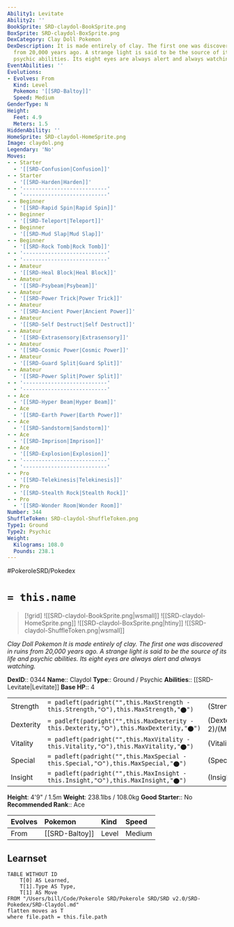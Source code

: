 ```yaml
---
Ability1: Levitate
Ability2: ''
BookSprite: SRD-claydol-BookSprite.png
BoxSprite: SRD-claydol-BoxSprite.png
DexCategory: Clay Doll Pokemon
DexDescription: It is made entirely of clay. The first one was discovered in ruins
  from 20,000 years ago. A strange light is said to be the source of its life and
  psychic abilities. Its eight eyes are always alert and always watching.
EventAbilities: ''
Evolutions:
- Evolves: From
  Kind: Level
  Pokemon: '[[SRD-Baltoy]]'
  Speed: Medium
GenderType: N
Height:
  Feet: 4.9
  Meters: 1.5
HiddenAbility: ''
HomeSprite: SRD-claydol-HomeSprite.png
Image: claydol.png
Legendary: 'No'
Moves:
- - Starter
  - '[[SRD-Confusion|Confusion]]'
- - Starter
  - '[[SRD-Harden|Harden]]'
- - '---------------------------'
  - '---------------------------'
- - Beginner
  - '[[SRD-Rapid Spin|Rapid Spin]]'
- - Beginner
  - '[[SRD-Teleport|Teleport]]'
- - Beginner
  - '[[SRD-Mud Slap|Mud Slap]]'
- - Beginner
  - '[[SRD-Rock Tomb|Rock Tomb]]'
- - '---------------------------'
  - '---------------------------'
- - Amateur
  - '[[SRD-Heal Block|Heal Block]]'
- - Amateur
  - '[[SRD-Psybeam|Psybeam]]'
- - Amateur
  - '[[SRD-Power Trick|Power Trick]]'
- - Amateur
  - '[[SRD-Ancient Power|Ancient Power]]'
- - Amateur
  - '[[SRD-Self Destruct|Self Destruct]]'
- - Amateur
  - '[[SRD-Extrasensory|Extrasensory]]'
- - Amateur
  - '[[SRD-Cosmic Power|Cosmic Power]]'
- - Amateur
  - '[[SRD-Guard Split|Guard Split]]'
- - Amateur
  - '[[SRD-Power Split|Power Split]]'
- - '---------------------------'
  - '---------------------------'
- - Ace
  - '[[SRD-Hyper Beam|Hyper Beam]]'
- - Ace
  - '[[SRD-Earth Power|Earth Power]]'
- - Ace
  - '[[SRD-Sandstorm|Sandstorm]]'
- - Ace
  - '[[SRD-Imprison|Imprison]]'
- - Ace
  - '[[SRD-Explosion|Explosion]]'
- - '---------------------------'
  - '---------------------------'
- - Pro
  - '[[SRD-Telekinesis|Telekinesis]]'
- - Pro
  - '[[SRD-Stealth Rock|Stealth Rock]]'
- - Pro
  - '[[SRD-Wonder Room|Wonder Room]]'
Number: 344
ShuffleToken: SRD-claydol-ShuffleToken.png
Type1: Ground
Type2: Psychic
Weight:
  Kilograms: 108.0
  Pounds: 238.1
---
```


#PokeroleSRD/Pokedex

# `= this.name`

> [!grid]
> ![[SRD-claydol-BookSprite.png|wsmall]]
> ![[SRD-claydol-HomeSprite.png]]
> ![[SRD-claydol-BoxSprite.png|htiny]]
> ![[SRD-claydol-ShuffleToken.png|wsmall]]


*Clay Doll Pokemon*
*It is made entirely of clay. The first one was discovered in ruins from 20,000 years ago. A strange light is said to be the source of its life and psychic abilities. Its eight eyes are always alert and always watching.*

**DexID**:: 0344
**Name**:: Claydol
**Type**:: Ground / Psychic
**Abilities**:: [[SRD-Levitate|Levitate]]
**Base HP**:: 4

|           |                                                                                        |                                          |
| --------- | -------------------------------------------------------------------------------------- | ---------------------------------------- |
| Strength  | `= padleft(padright("",this.MaxStrength - this.Strength,"⭘"),this.MaxStrength,"⬤")`    | (Strength::2)/(MaxStrength::5)   |
| Dexterity | `= padleft(padright("",this.MaxDexterity - this.Dexterity,"⭘"),this.MaxDexterity,"⬤")` | (Dexterity:: 2)/(MaxDexterity::5) |
| Vitality  | `= padleft(padright("",this.MaxVitality - this.Vitality,"⭘"),this.MaxVitality,"⬤")`    | (Vitality::3)/(MaxVitality::6)   |
| Special   | `= padleft(padright("",this.MaxSpecial - this.Special,"⭘"),this.MaxSpecial,"⬤")`       | (Special::2)/(MaxSpecial::5)     |
| Insight   | `= padleft(padright("",this.MaxInsight - this.Insight,"⭘"),this.MaxInsight,"⬤")`       | (Insight::3)/(MaxInsight::6)     |

**Height**: 4'9" / 1.5m
**Weight**: 238.1lbs / 108.0kg
**Good Starter**:: No
**Recommended Rank**:: Ace

| Evolves   | Pokemon        | Kind   | Speed   |
|:----------|:---------------|:-------|:--------|
| From      | [[SRD-Baltoy]] | Level  | Medium  |

## Learnset

```dataview
TABLE WITHOUT ID
    T[0] AS Learned,
    T[1].Type AS Type,
    T[1] AS Move
FROM "/Users/bill/Code/Pokerole SRD/Pokerole SRD/SRD v2.0/SRD-Pokedex/SRD-Claydol.md"
flatten moves as T
where file.path = this.file.path
```
